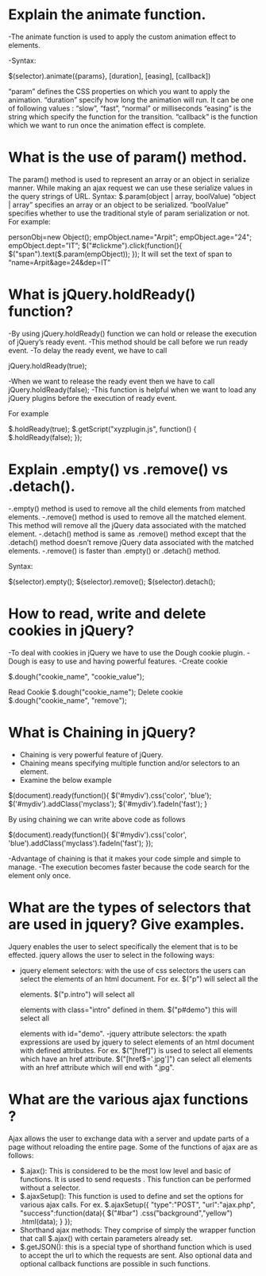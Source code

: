 # Explain the animate function.

-The animate function is used to apply the custom animation effect to elements.

-Syntax:

$(selector).animate({params}, [duration], [easing], [callback])

“param” defines the CSS properties on which you want to apply the animation.
“duration” specify how long the animation will run. It can be one of following values : “slow”, “fast”, “normal” or milliseconds
“easing” is the string which specify the function for the transition.
“callback” is the function which we want to run once the animation effect is complete.

# What is the use of param() method.

The param() method is used to represent an array or an object in serialize manner.
While making an ajax request we can use these serialize values in the query strings of URL.
Syntax: $.param(object | array, boolValue)
“object | array” specifies an array or an object to be serialized.
“boolValue” specifies whether to use the traditional style of param serialization or not.
For example:

personObj=new Object();
empObject.name="Arpit";
empObject.age="24";
empObject.dept=”IT”;
$("#clickme").click(function(){
$("span").text($.param(empObject));
});
It will set the text of span to “name=Arpit&age=24&dep=IT”

# What is jQuery.holdReady() function?

-By using jQuery.holdReady() function we can hold or release the execution of jQuery’s ready event.
-This method should be call before we run ready event.
-To delay the ready event, we have to call

jQuery.holdReady(true);

-When we want to release the ready event then we have to call
jQuery.holdReady(false);
-This function is helpful when we want to load any jQuery plugins before the execution of ready event.

For example

$.holdReady(true);
$.getScript("xyzplugin.js", function() {
$.holdReady(false);
});

# Explain .empty() vs .remove() vs .detach().

-.empty() method is used to remove all the child elements from matched elements.
-.remove() method is used to remove all the matched element. This method will remove all the jQuery data associated with the matched element.
-.detach() method is same as .remove() method except that the .detach() method doesn’t remove jQuery data associated with the matched elements.
-.remove() is faster than .empty() or .detach() method.

Syntax:

$(selector).empty();
$(selector).remove();
$(selector).detach();

# How to read, write and delete cookies in jQuery?

-To deal with cookies in jQuery we have to use the Dough cookie plugin.
-Dough is easy to use and having powerful features.
-Create cookie

$.dough("cookie_name", "cookie_value");

Read Cookie
$.dough("cookie_name");
Delete cookie
$.dough("cookie_name", "remove");

# What is Chaining in jQuery?

- Chaining is very powerful feature of jQuery.
- Chaining means specifying multiple function and/or selectors to an element.
- Examine the below example

$(document).ready(function(){
$('#mydiv').css('color', 'blue');
$('#mydiv').addClass('myclass');
$('#mydiv').fadeIn('fast');
}

By using chaining we can write above code as follows

$(document).ready(function(){
$('#mydiv').css('color', 'blue').addClass('myclass').fadeIn('fast');
});

-Advantage of chaining is that it makes your code simple and simple to manage.
-The execution becomes faster because the code search for the element only once.

# What are the types of selectors that are used in jquery? Give examples.

Jquery enables the user to select specifically the element that is to be effected. jquery allows the user to select in the following ways:
- jquery element selectors: with the use of css selectors the users can select the elements of an html document.
For ex. 
$("p") will select all the <p> elements.
$("p.intro") will select all <p> elements with class="intro" defined in them.
$("p#demo") this will select all <p> elements with id="demo".
-jquery attribute selectors: the xpath expressions are used by jquery to select elements of an html document with defined attributes.
For ex.
$("[href]") is used to select all elements which have an href attribute.
$("[href$='.jpg']") can select all elements with an href attribute which will end with ".jpg".

# What are the various ajax functions ?

Ajax allows the user to exchange data with a server and update parts of a page without reloading the entire page. Some of the functions of ajax are as follows:
- $.ajax(): This is considered to be the most low level and basic of functions. It is used to send requests . This function can be performed without a selector. 
- $.ajaxSetup(): This function is used to define and set the options for various ajax calls. 
For ex. 
$.ajaxSetup({ 
"type":"POST", 
"url":"ajax.php", 
"success":function(data){ 
$("#bar") 
.css("background","yellow") 
.html(data); 
} 
}); 
- Shorthand ajax methods: They comprise of simply the wrapper function that call $.ajax() with certain parameters already set.
- $.getJSON(): this is a special type of shorthand function which is used to accept the url to which the requests are sent. Also optional data and optional callback functions are possible in such functions.
